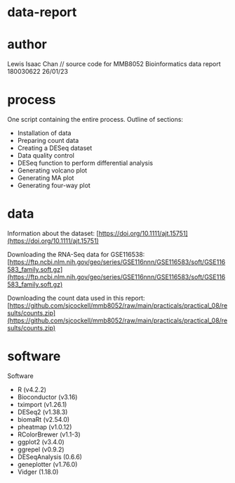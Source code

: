 # data-report

# author
Lewis Isaac Chan // source code for MMB8052 Bioinformatics data report
180030622 
26/01/23

# process
One script containing the entire process. Outline of sections: 
- Installation of data
- Preparing count data 
- Creating a DESeq dataset
- Data quality control
- DESeq function to perform differential analysis
- Generating volcano plot
- Generating MA plot
- Generating four-way plot

# data
Information about the dataset: [https://doi.org/10.1111/ajt.15751](https://doi.org/10.1111/ajt.15751)

Downloading the RNA-Seq data for GSE116538: [https://ftp.ncbi.nlm.nih.gov/geo/series/GSE116nnn/GSE116583/soft/GSE116583_family.soft.gz](https://ftp.ncbi.nlm.nih.gov/geo/series/GSE116nnn/GSE116583/soft/GSE116583_family.soft.gz) 

Downloading the count data used in this report: [https://github.com/sjcockell/mmb8052/raw/main/practicals/practical_08/results/counts.zip](https://github.com/sjcockell/mmb8052/raw/main/practicals/practical_08/results/counts.zip)

# software
Software
- R (v4.2.2)
- Bioconductor (v3.16)
- tximport (v1.26.1)
- DESeq2 (v1.38.3)
- biomaRt (v2.54.0)
- pheatmap (v1.0.12)
- RColorBrewer (v1.1-3)
- ggplot2 (v3.4.0)
- ggrepel (v0.9.2)
- DESeqAnalysis (0.6.6)
- geneplotter (v1.76.0)
- Vidger (1.18.0)
